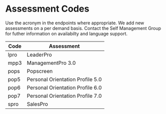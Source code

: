 # Assessment Codes

Use the acronym in the endpoints where appropriate.  We add new assessments on a per demand basis. Contact the Self Management Group for futher information on availabilty and language support.

Code | Assessment
---- | ----------
lpro | LeaderPro
mpp3 | ManagementPro 3.0
pops | Popscreen
pop5 | Personal Orientation Profile 5.0
pop6 | Personal Orientation Profile 6.0
pop7 | Personal Orientation Profile 7.0
spro | SalesPro

